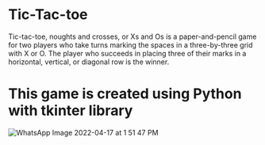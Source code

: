 # Tic-Tac-toe
Tic-tac-toe, noughts and crosses, or Xs and Os is a paper-and-pencil game for two players who take turns marking the spaces in a three-by-three grid with X or O. The player who succeeds in placing three of their marks in a horizontal, vertical, or diagonal row is the winner.
# This game is created using Python with tkinter library

![WhatsApp Image 2022-04-17 at 1 51 47 PM](https://user-images.githubusercontent.com/96691510/163707968-d04db804-02ed-440b-8049-1561ed24a982.jpeg)
